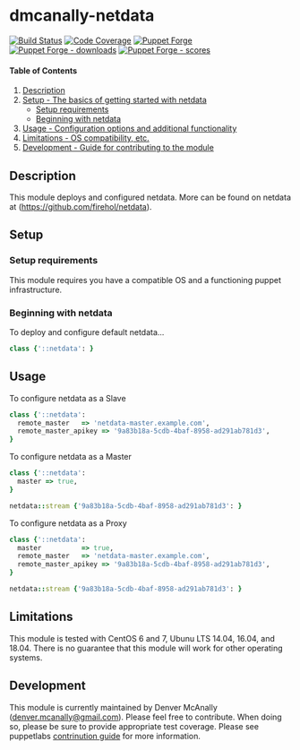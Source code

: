 # dmcanally-netdata

[![Build Status](https://travis-ci.org/dmcanally/dmcanally-netdata.svg?branch=master)](https://travis-ci.org/dmcanally/dmcanally-netdata)
[![Code Coverage](https://coveralls.io/repos/github/dmcanally/dmcanally-netdata/badge.svg?branch=master)](https://coveralls.io/github/dmcanally/dmcanally-netdata)
[![Puppet Forge](https://img.shields.io/puppetforge/v/dmcanally/netdata.svg)](https://forge.puppetlabs.com/dmcanally/netdata)
[![Puppet Forge - downloads](https://img.shields.io/puppetforge/dt/dmcanally/netdata.svg)](https://forge.puppetlabs.com/dmcanally/netdata)
[![Puppet Forge - scores](https://img.shields.io/puppetforge/f/dmcanally/netdata.svg)](https://forge.puppetlabs.com/dmcanally/netdata)


#### Table of Contents

1. [Description](#description)
1. [Setup - The basics of getting started with netdata](#setup)
    * [Setup requirements](#setup-requirements)
    * [Beginning with netdata](#beginning-with-netdata)
1. [Usage - Configuration options and additional functionality](#usage)
1. [Limitations - OS compatibility, etc.](#limitations)
1. [Development - Guide for contributing to the module](#development)

## Description

This module deploys and configured netdata. More can be found on netdata at (https://github.com/firehol/netdata). 

## Setup

### Setup requirements

This module requires you have a compatible OS and a functioning puppet infrastructure.

### Beginning with netdata

To deploy and configure default netdata...
```ruby
class {'::netdata': }
```

## Usage

To configure netdata as a Slave
```ruby
class {'::netdata':
  remote_master   => 'netdata-master.example.com',
  remote_master_apikey => '9a83b18a-5cdb-4baf-8958-ad291ab781d3',
}
```

To configure netdata as a Master
```ruby
class {'::netdata':
  master => true,
}

netdata::stream {'9a83b18a-5cdb-4baf-8958-ad291ab781d3': }
```

To configure netdata as a Proxy
```ruby
class {'::netdata':
  master          => true,
  remote_master   => 'netdata-master.example.com',
  remote_master_apikey => '9a83b18a-5cdb-4baf-8958-ad291ab781d3',
}

netdata::stream {'9a83b18a-5cdb-4baf-8958-ad291ab781d3': }
```

## Limitations

This module is tested with CentOS 6 and 7, Ubunu LTS 14.04, 16.04, and 18.04. There is no guarantee that this module will work for other operating systems.

## Development

This module is currently maintained by Denver McAnally (denver.mcanally@gmail.com). Please feel free to contribute. When doing so, please be sure to provide appropriate test coverage.
Please see puppetlabs [contrinution guide](https://docs.puppetlabs.com/forge/contributing.html) for more information. 

